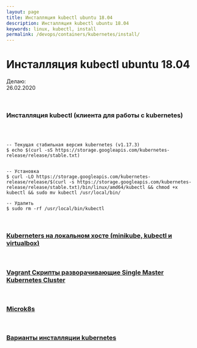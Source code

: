 ```yaml
---
layout: page
title: Инсталляция kubectl ubuntu 18.04
description: Инсталляция kubectl ubuntu 18.04
keywords: linux, kubectl, install
permalink: /devops/containers/kubernetes/install/
---
```


# Инсталляция kubectl ubuntu 18.04

Делаю:  
26.02.2020


<br/>

### Инсталляция kubectl (клиента для работы с kubernetes)

<br/>

```shell

-- Текущая стабильная версия kubernetes (v1.17.3)
$ echo $(curl -sS https://storage.googleapis.com/kubernetes-release/release/stable.txt)


-- Установка
$ curl -LO https://storage.googleapis.com/kubernetes-release/release/$(curl -s https://storage.googleapis.com/kubernetes-release/release/stable.txt)/bin/linux/amd64/kubectl && chmod +x kubectl && sudo mv kubectl /usr/local/bin/

-- Удалить
$ sudo rm -rf /usr/local/bin/kubectl

```

<br/>

### [Kuberneters на локальном хосте (minikube, kubectl и virtualbox)](/devops/containers/kubernetes/minikube/)

<br/>

### [Vagrant Скрипты разворачивающие Single Master Kubernetes Cluster](/devops/containers/kubernetes/kubeadm/prepared-cluster/)

<br/>

### [Microk8s](/devops/containers/kubernetes/microk8s/)

<br/>

### [Варианты инсталляции kubernetes](/devops/containers/kubernetes/install-types/)
